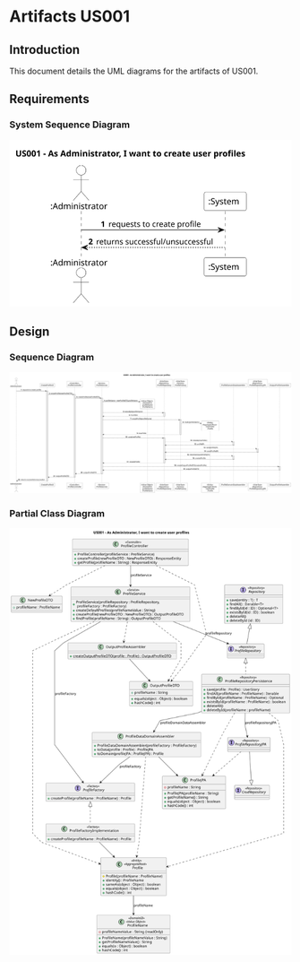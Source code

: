 # Artifacts US001

## Introduction
This document details the UML diagrams for the artifacts of US001.

## Requirements
### System Sequence Diagram
![System Sequence Diagram](system_sequence_diagram/us001-ssd.svg)

## Design
### Sequence Diagram
![Sequence Diagram](sequence_diagram/us001-sd.svg)

### Partial Class Diagram
![Class Diagram](class_diagram/us001-cd.svg)
